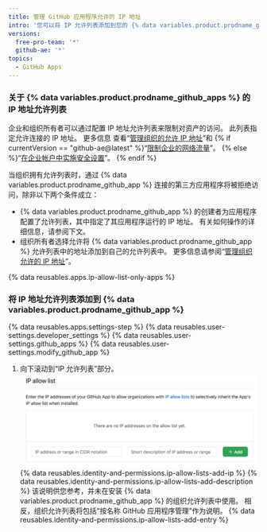 ```yaml
---
title: 管理 GitHub 应用程序允许的 IP 地址
intro: '您可以将 IP 允许列表添加到您的 {% data variables.product.prodname_github_app %}，以防止您的应用被组织自己的允许列表阻止。'
versions:
  free-pro-team: '*'
  github-ae: '*'
topics:
  - GitHub Apps
---
```


### 关于 {% data variables.product.prodname_github_apps %} 的 IP 地址允许列表

企业和组织所有者可以通过配置 IP 地址允许列表来限制对资产的访问。 此列表指定允许连接的 IP 地址。 更多信息 查看“[管理组织的允许 IP 地址](/organizations/keeping-your-organization-secure/managing-allowed-ip-addresses-for-your-organization#enabling-allowed-ip-addresses)”和 {% if currentVersion == "github-ae@latest" %}“[限制企业的网络流量](/admin/configuration/configuring-your-enterprise/restricting-network-traffic-to-your-enterprise)”。 {% else %}“[在企业帐户中实施安全设置](/github/setting-up-and-managing-your-enterprise/setting-policies-for-organizations-in-your-enterprise-account/enforcing-security-settings-in-your-enterprise-account#managing-allowed-ip-addresses-for-organizations-in-your-enterprise-account)”。 {% endif %}

当组织拥有允许列表时，通过 {% data variables.product.prodname_github_app %} 连接的第三方应用程序将被拒绝访问，除非以下两个条件成立：

* {% data variables.product.prodname_github_app %} 的创建者为应用程序配置了允许列表，其中指定了其应用程序运行的 IP 地址。 有关如何操作的详细信息，请参阅下文。
* 组织所有者选择允许将 {% data variables.product.prodname_github_app %} 允许列表中的地址添加到自己的允许列表中。 更多信息请参阅“[管理组织允许的 IP 地址](/organizations/keeping-your-organization-secure/managing-allowed-ip-addresses-for-your-organization#allowing-access-by-github-apps)”。

{% data reusables.apps.ip-allow-list-only-apps %}

### 将 IP 地址允许列表添加到 {% data variables.product.prodname_github_app %}

{% data reusables.apps.settings-step %}
{% data reusables.user-settings.developer_settings %}
{% data reusables.user-settings.github_apps %}
{% data reusables.user-settings.modify_github_app %}
1. 向下滚动到“IP 允许列表”部分。 ![GitHub 应用程序的基本信息部分](/assets/images/github-apps/github-apps-allow-list-empty.png)
{% data reusables.identity-and-permissions.ip-allow-lists-add-ip %}
{% data reusables.identity-and-permissions.ip-allow-lists-add-description %}
  该说明供您参考，并未在安装 {% data variables.product.prodname_github_app %} 的组织允许列表中使用。 相反，组织允许列表将包括“按名称 GitHub 应用程序管理”作为说明。
{% data reusables.identity-and-permissions.ip-allow-lists-add-entry %}
